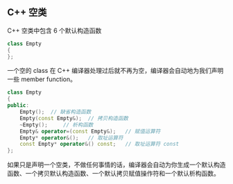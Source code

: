 ## C++ 空类

C++ 空类中包含 6 个默认构造函数

```c++
class Empty
{
};
```

一个空的 class 在 C++ 编译器处理过后就不再为空，编译器会自动地为我们声明一些 member function。

```c++
class Empty
{
public:
    Empty();  // 缺省构造函数
    Empty(const Empty&);  // 拷贝构造函数
    ~Empty();     // 析构函数
    Empty& operator=(const Empty&);   // 赋值运算符
    Empty* operator&();   // 取址运算符
    const Empty* operator&() const;   // 取址运算符 const
};
```

如果只是声明一个空类，不做任何事情的话，编译器会自动为你生成一个默认构造函数、一个拷贝默认构造函数、一个默认拷贝赋值操作符和一个默认析构函数。
